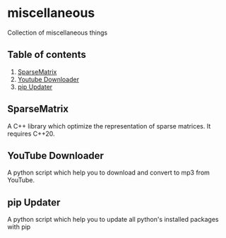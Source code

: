# miscellaneous
Collection of miscellaneous things

## Table of contents
1. [SparseMatrix](#SparseMatrix)
2. [Youtube Downloader](#YouTubeDownloader)
3. [pip Updater](#pipUpdater)

## SparseMatrix
A C++ library which optimize the representation of sparse matrices.
It requires C++20.

## YouTube Downloader
A python script which help you to download and convert to mp3 from YouTube.

## pip Updater
A python script which help you to update all python's installed packages with pip